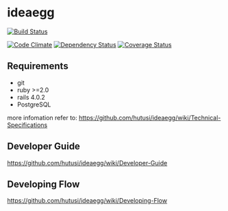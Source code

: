 # ideaegg 

[![Build Status](https://travis-ci.org/hutusi/ideaegg.png?branch=master,develop)](https://travis-ci.org/hutusi/ideaegg)

[![Code Climate](https://codeclimate.com/github/hutusi/ideaegg.png)](https://codeclimate.com/github/hutusi/ideaegg)  [![Dependency Status](https://gemnasium.com/hutusi/ideaegg.png)](https://gemnasium.com/hutusi/ideaegg) [![Coverage Status](https://coveralls.io/repos/hutusi/ideaegg/badge.png)](https://coveralls.io/r/hutusi/ideaegg)

## Requirements

* git 
* ruby >=2.0
* rails 4.0.2
* PostgreSQL 

more infomation refer to: https://github.com/hutusi/ideaegg/wiki/Technical-Specifications

## Developer Guide

https://github.com/hutusi/ideaegg/wiki/Developer-Guide

## Developing Flow

https://github.com/hutusi/ideaegg/wiki/Developing-Flow

